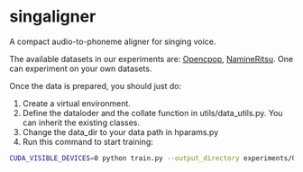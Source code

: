 # singaligner
A compact audio-to-phoneme aligner for singing voice.

The available datasets in our experiments are: [Opencpop](https://wenet.org.cn/opencpop/), [NamineRitsu](https://www.youtube.com/watch?v=pKeo9IE_L1I). One can experiment on your own datasets. 

Once the data is prepared, you should just do:
1. Create a virtual environment.
2. Define the dataloder and the collate function in utils/data_utils.py. You can inherit the existing classes.
3. Change the data_dir to your data path in hparams.py
4. Run this command to start training: 
```sh
CUDA_VISIBLE_DEVICES=0 python train.py --output_directory experiments/0/ --log_directory tensorboard_logs
```
